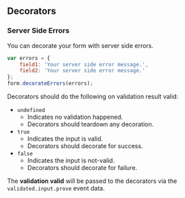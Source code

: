 ## Decorators

### Server Side Errors

You can decorate your form with server side errors.
```javascript
var errors = {
	field1: 'Your server side error message.',
	field2: 'Your server side error message.'
};
form.decorateErrors(errors);
```

Decorators should do the following on validation result valid:
- `undefined`
	- Indicates no validation happened.
	- Decorators should teardown any decoration.
- `true`
	- Indicates the input is valid.
	- Decorators should decorate for success.
- `false`
	- Indicates the input is not-valid.
	- Decorators should decorate for failure.

The **validation valid** will be passed to the decorators via the `validated.input.prove` event data.

